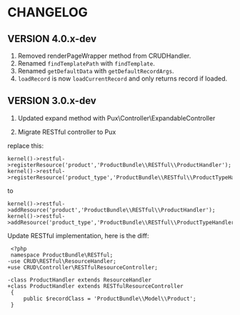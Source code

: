 CHANGELOG
=========

VERSION 4.0.x-dev
-----------------

1. Removed renderPageWrapper method from CRUDHandler.
2. Renamed `findTemplatePath` with `findTemplate`.
3. Renamed `getDefaultData` with `getDefaultRecordArgs`.
4. `loadRecord` is now `loadCurrentRecord` and only returns record if loaded.


VERSION 3.0.x-dev
-----------------

1. Updated expand method with Pux\Controller\ExpandableController

2. Migrate RESTful controller to Pux

replace this:

    kernel()->restful->registerResource('product','ProductBundle\\RESTful\\ProductHandler');
    kernel()->restful->registerResource('product_type','ProductBundle\\RESTful\\ProductTypeHandler');

to

    kernel()->restful->addResource('product','ProductBundle\\RESTful\\ProductHandler');
    kernel()->restful->addResource('product_type','ProductBundle\\RESTful\\ProductTypeHandler');

Update RESTful implementation, here is the diff:

     <?php
     namespace ProductBundle\RESTful;
    -use CRUD\RESTful\ResourceHandler;
    +use CRUD\Controller\RESTfulResourceController;

    -class ProductHandler extends ResourceHandler
    +class ProductHandler extends RESTfulResourceController
     {
         public $recordClass = 'ProductBundle\\Model\\Product';
     }





